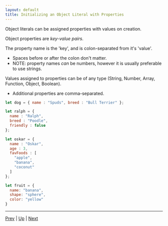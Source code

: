 ```yaml
---
layout: default
title: Initializing an Object Literal with Properties
---
```

Object literals can be assigned properties with values on creation.

Object properties are *key-value pairs*.

The property name is the 'key', and is colon-separated from it's 'value'. 
* Spaces before or after the colon don't matter.
* NOTE: property names *can* be numbers, however it is usually preferable to use strings.

Values assigned to properties can be of any type (String, Number, Array, Function, Object, Boolean).

* Additional properties are comma-separated.

```javascript
let dog = { name : "Spuds", breed : "Bull Terrier" };

let ralph = {
  name : "Ralph",
  breed : "Poodle",
  friendly : false
};

let oskar = {
  name : "Oskar",
  age : 3,
  favFoods : [
    "apple",
    "banana",
    "coconut"
  ]
};

let fruit = {
  name: "banana",
  shape: "sphere",
  color: "yellow"
}
```

<hr>

[Prev](creatingObjects.md) | [Up](README.md) | [Next](manipulatingProperties.md)

